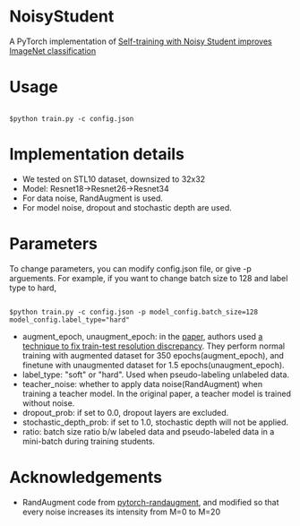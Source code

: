 # NoisyStudent
A PyTorch implementation of [Self-training with Noisy Student improves ImageNet classification](https://arxiv.org/abs/1911.04252)

# Usage
<pre><code>
$python train.py -c config.json
</code></pre> 

# Implementation details
* We tested on STL10 dataset, downsized to 32x32
* Model: Resnet18->Resnet26->Resnet34
* For data noise, RandAugment is used.
* For model noise, dropout and stochastic depth are used.

# Parameters
To change parameters, you can modify config.json file, or give -p arguements.
For example, if you want to change batch size to 128 and label type to hard,
<pre><code>
$python train.py -c config.json -p model_config.batch_size=128 model_config.label_type="hard"
</code></pre> 

* augment_epoch, unaugment_epoch: in the [paper](https://arxiv.org/abs/1911.04252), authors used [a technique to fix train-test resolution discrepancy](https://arxiv.org/abs/1906.06423). They perform normal training with augmented dataset for 350 epochs(augment_epoch), and finetune with unaugmented dataset for 1.5 epochs(unaugment_epoch).
* label_type: "soft" or "hard". Used when pseudo-labeling unlabeled data.
* teacher_noise: whether to apply data noise(RandAugment) when training a teacher model. In the original paper, a teacher model is trained without noise.
* dropout_prob: if set to 0.0, dropout layers are excluded.
* stochastic_depth_prob: if set to 1.0, stochastic depth will not be applied.
* ratio: batch size ratio b/w labeled data and pseudo-labeled data in a mini-batch during training students.

# Acknowledgements
* RandAugment code from [pytorch-randaugment](https://github.com/ildoonet/pytorch-randaugment), and modified so that every noise increases its intensity from M=0 to M=20

